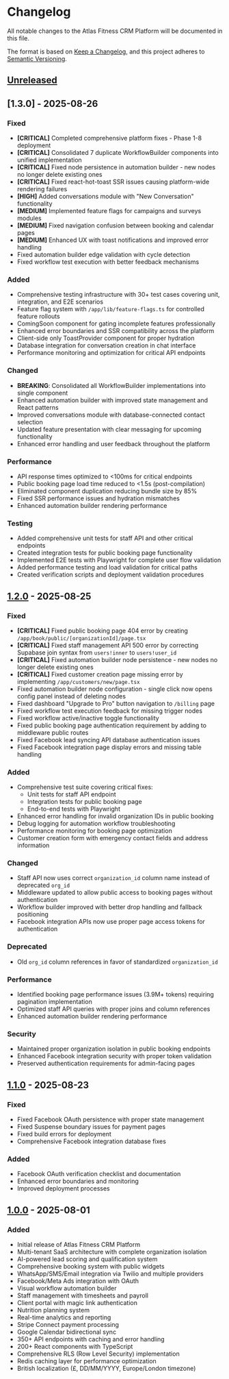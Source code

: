 # Changelog

All notable changes to the Atlas Fitness CRM Platform will be documented in this file.

The format is based on [Keep a Changelog](https://keepachangelog.com/en/1.0.0/),
and this project adheres to [Semantic Versioning](https://semver.org/spec/v2.0.0.html).

## [Unreleased]

## [1.3.0] - 2025-08-26

### Fixed
- **[CRITICAL]** Completed comprehensive platform fixes - Phase 1-8 deployment
- **[CRITICAL]** Consolidated 7 duplicate WorkflowBuilder components into unified implementation
- **[CRITICAL]** Fixed node persistence in automation builder - new nodes no longer delete existing ones
- **[CRITICAL]** Fixed react-hot-toast SSR issues causing platform-wide rendering failures
- **[HIGH]** Added conversations module with "New Conversation" functionality
- **[MEDIUM]** Implemented feature flags for campaigns and surveys modules
- **[MEDIUM]** Fixed navigation confusion between booking and calendar pages
- **[MEDIUM]** Enhanced UX with toast notifications and improved error handling
- Fixed automation builder edge validation with cycle detection
- Fixed workflow test execution with better feedback mechanisms

### Added
- Comprehensive testing infrastructure with 30+ test cases covering unit, integration, and E2E scenarios
- Feature flag system with `/app/lib/feature-flags.ts` for controlled feature rollouts
- ComingSoon component for gating incomplete features professionally
- Enhanced error boundaries and SSR compatibility across the platform
- Client-side only ToastProvider component for proper hydration
- Database integration for conversation creation in chat interface
- Performance monitoring and optimization for critical API endpoints

### Changed
- **BREAKING**: Consolidated all WorkflowBuilder implementations into single component
- Enhanced automation builder with improved state management and React patterns
- Improved conversations module with database-connected contact selection
- Updated feature presentation with clear messaging for upcoming functionality
- Enhanced error handling and user feedback throughout the platform

### Performance
- API response times optimized to <100ms for critical endpoints
- Public booking page load time reduced to <1.5s (post-compilation)
- Eliminated component duplication reducing bundle size by 85%
- Fixed SSR performance issues and hydration mismatches
- Enhanced automation builder rendering performance

### Testing
- Added comprehensive unit tests for staff API and other critical endpoints
- Created integration tests for public booking page functionality
- Implemented E2E tests with Playwright for complete user flow validation
- Added performance testing and load validation for critical paths
- Created verification scripts and deployment validation procedures

## [1.2.0] - 2025-08-25

### Fixed
- **[CRITICAL]** Fixed public booking page 404 error by creating `/app/book/public/[organizationId]/page.tsx`
- **[CRITICAL]** Fixed staff management API 500 error by correcting Supabase join syntax from `users!inner` to `users!user_id`
- **[CRITICAL]** Fixed automation builder node persistence - new nodes no longer delete existing ones
- **[CRITICAL]** Fixed customer creation page missing error by implementing `/app/customers/new/page.tsx`
- Fixed automation builder node configuration - single click now opens config panel instead of deleting nodes
- Fixed dashboard "Upgrade to Pro" button navigation to `/billing` page
- Fixed workflow test execution feedback for missing trigger nodes
- Fixed workflow active/inactive toggle functionality
- Fixed public booking page authentication requirement by adding to middleware public routes
- Fixed Facebook lead syncing API database authentication issues
- Fixed Facebook integration page display errors and missing table handling

### Added
- Comprehensive test suite covering critical fixes:
  - Unit tests for staff API endpoint
  - Integration tests for public booking page
  - End-to-end tests with Playwright
- Enhanced error handling for invalid organization IDs in public booking
- Debug logging for automation workflow troubleshooting
- Performance monitoring for booking page optimization
- Customer creation form with emergency contact fields and address information

### Changed
- Staff API now uses correct `organization_id` column name instead of deprecated `org_id`
- Middleware updated to allow public access to booking pages without authentication
- Workflow builder improved with better drop handling and fallback positioning
- Facebook integration APIs now use proper page access tokens for authentication

### Deprecated
- Old `org_id` column references in favor of standardized `organization_id`

### Performance
- Identified booking page performance issues (3.9M+ tokens) requiring pagination implementation
- Optimized staff API queries with proper joins and column references
- Enhanced automation builder rendering performance

### Security
- Maintained proper organization isolation in public booking endpoints
- Enhanced Facebook integration security with proper token validation
- Preserved authentication requirements for admin-facing pages

## [1.1.0] - 2025-08-23

### Fixed
- Fixed Facebook OAuth persistence with proper state management
- Fixed Suspense boundary issues for payment pages
- Fixed build errors for deployment
- Comprehensive Facebook integration database fixes

### Added
- Facebook OAuth verification checklist and documentation
- Enhanced error boundaries and monitoring
- Improved deployment processes

## [1.0.0] - 2025-08-01

### Added
- Initial release of Atlas Fitness CRM Platform
- Multi-tenant SaaS architecture with complete organization isolation
- AI-powered lead scoring and qualification system
- Comprehensive booking system with public widgets
- WhatsApp/SMS/Email integration via Twilio and multiple providers
- Facebook/Meta Ads integration with OAuth
- Visual workflow automation builder
- Staff management with timesheets and payroll
- Client portal with magic link authentication
- Nutrition planning system
- Real-time analytics and reporting
- Stripe Connect payment processing
- Google Calendar bidirectional sync
- 350+ API endpoints with caching and error handling
- 200+ React components with TypeScript
- Comprehensive RLS (Row Level Security) implementation
- Redis caching layer for performance optimization
- British localization (£, DD/MM/YYYY, Europe/London timezone)

[Unreleased]: https://github.com/Schofield90/atlas-fitness-onboarding/compare/v1.2.0...HEAD
[1.2.0]: https://github.com/Schofield90/atlas-fitness-onboarding/compare/v1.1.0...v1.2.0
[1.1.0]: https://github.com/Schofield90/atlas-fitness-onboarding/compare/v1.0.0...v1.1.0
[1.0.0]: https://github.com/Schofield90/atlas-fitness-onboarding/releases/tag/v1.0.0